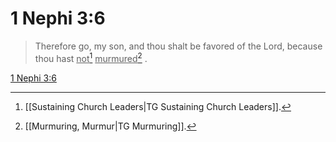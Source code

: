# 1 Nephi 3:6

> Therefore go, my son, and thou shalt be favored of the Lord, because thou hast <u>not</u>[^a] <u>murmured</u>[^b] .

[1 Nephi 3:6](https://www.churchofjesuschrist.org/study/scriptures/bofm/1-ne/3?lang=eng&id=p6#p6)


[^a]: [[Sustaining Church Leaders|TG Sustaining Church Leaders]].  
[^b]: [[Murmuring, Murmur|TG Murmuring]].  

